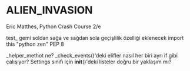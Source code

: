 # ALIEN_INVASION
Eric Matthes, 
    Python Crash Course 2/e

test_
gemi soldan sağa ve sağdan sola geçişlilik özelliği eklenecek
import this "python zen"
PEP 8

_helper_methot ne?
_check_events()'deki elifler nasıl her biri ayrı if gibi çalışıyor?
Settings sınıfı için __init__()'deki listeler doğru bir yaklaşım mı?